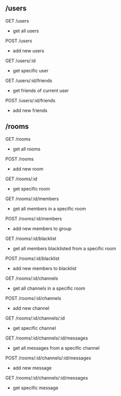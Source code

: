 ## /users

GET /users

- get all users

POST /users

- add new users

GET /users/:id

- get specific user

GET /users/:id/friends

- get friends of current user

POST /users/:id/friends

- add new friends

## /rooms

GET /rooms

- get all rooms

POST /rooms

- add new room

GET /rooms/:id

- get specific room

GET /rooms/:id/members

- get all members in a specific room

POST /rooms/:id/members

- add new members to group

GET /rooms/:id/blacklist

- get all members blacklisted from a specific room

POST /rooms/:id/blacklist

- add new members to blacklist

GET /rooms/:id/channels

- get all channels in a specific room

POST /rooms/:id/channels

- add new channel

GET /rooms/:id/channels/:id

- get specific channel

GET /rooms/:id/channels/:id/messages

- get all messages from a specific channel

POST /rooms/:id/channels/:id/messages

- add new message

GET /rooms/:id/channels/:id/messages

- get specific message
